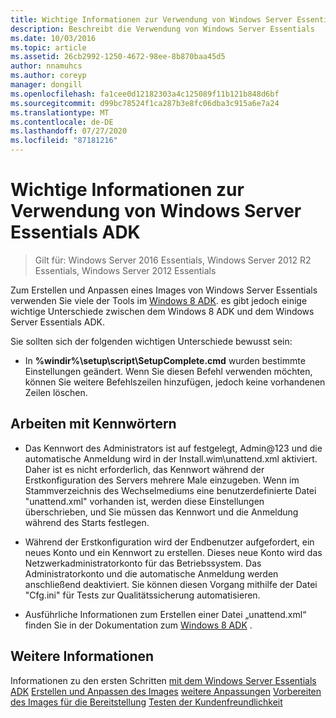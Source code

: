 ```yaml
---
title: Wichtige Informationen zur Verwendung von Windows Server Essentials ADK
description: Beschreibt die Verwendung von Windows Server Essentials
ms.date: 10/03/2016
ms.topic: article
ms.assetid: 26cb2992-1250-4672-98ee-8b870baa45d5
author: nnamuhcs
ms.author: coreyp
manager: dongill
ms.openlocfilehash: fa1cee0d12182303a4c125089f11b121b848d6bf
ms.sourcegitcommit: d99bc78524f1ca287b3e8fc06dba3c915a6e7a24
ms.translationtype: MT
ms.contentlocale: de-DE
ms.lasthandoff: 07/27/2020
ms.locfileid: "87181216"
---
```

# <a name="important-information-for-using-the-windows-server-essentials-adk"></a>Wichtige Informationen zur Verwendung von Windows Server Essentials ADK

>Gilt für: Windows Server 2016 Essentials, Windows Server 2012 R2 Essentials, Windows Server 2012 Essentials

Zum Erstellen und Anpassen eines Images von Windows Server Essentials verwenden Sie viele der Tools im [Windows 8 ADK](https://go.microsoft.com/fwlink/?LinkId=248647). es gibt jedoch einige wichtige Unterschiede zwischen dem Windows 8 ADK und dem Windows Server Essentials ADK.

 Sie sollten sich der folgenden wichtigen Unterschiede bewusst sein:

-   In **%windir%\setup\script\SetupComplete.cmd** wurden bestimmte Einstellungen geändert. Wenn Sie diesen Befehl verwenden möchten, können Sie weitere Befehlszeilen hinzufügen, jedoch keine vorhandenen Zeilen löschen.

## <a name="working-with-passwords"></a>Arbeiten mit Kennwörtern

-   Das Kennwort des Administrators ist auf festgelegt, Admin@123 und die automatische Anmeldung wird in der Install.wim\unattend.xml aktiviert. Daher ist es nicht erforderlich, das Kennwort während der Erstkonfiguration des Servers mehrere Male einzugeben. Wenn im Stammverzeichnis des Wechselmediums eine benutzerdefinierte Datei "unattend.xml" vorhanden ist, werden diese Einstellungen überschrieben, und Sie müssen das Kennwort und die Anmeldung während des Starts festlegen.

-   Während der Erstkonfiguration wird der Endbenutzer aufgefordert, ein neues Konto und ein Kennwort zu erstellen. Dieses neue Konto wird das Netzwerkadministratorkonto für das Betriebssystem. Das Administratorkonto und die automatische Anmeldung werden anschließend deaktiviert. Sie können diesen Vorgang mithilfe der Datei "Cfg.ini" für Tests zur Qualitätssicherung automatisieren.

-   Ausführliche Informationen zum Erstellen einer Datei „unattend.xml“ finden Sie in der Dokumentation zum [Windows 8 ADK](https://go.microsoft.com/fwlink/?LinkId=248694) .

## <a name="see-also"></a>Weitere Informationen

 Informationen zu den ersten Schritten [mit dem Windows Server Essentials ADK](Getting-Started-with-the-Windows-Server-Essentials-ADK.md) [Erstellen und Anpassen des Images](Creating-and-Customizing-the-Image.md) [weitere Anpassungen](Additional-Customizations.md) [Vorbereiten des Images für die Bereitstellung](Preparing-the-Image-for-Deployment.md) [Testen der Kundenfreundlichkeit](Testing-the-Customer-Experience.md)

